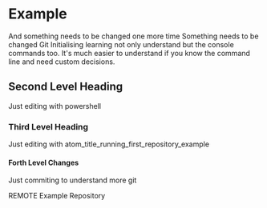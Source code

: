 
# Example

And something needs to be changed one more time
Something needs to be changed
Git Initialising
learning not only understand but the console commands too.
It's much easier to understand if you know the command line and need custom decisions.

## Second Level Heading

Just editing with powershell

### Third Level Heading

Just editing with atom_title_running_first_repository_example

#### Forth Level Changes

Just commiting to understand more git


REMOTE Example Repository
